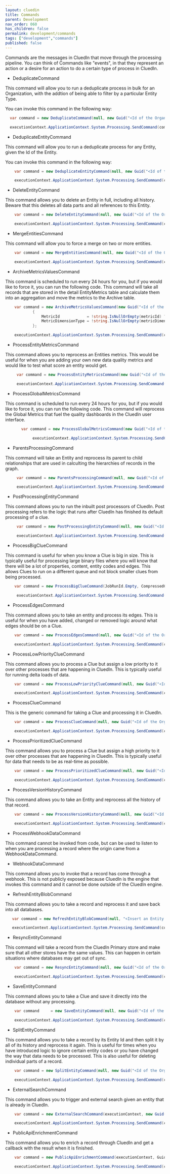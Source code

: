 ```yaml
---
layout: cluedin
title: Commands
parent: Development
nav_order: 060
has_children: false
permalink: development/commands
tags: ["development","commands"]
published: false
---
```


Commands are the messages in CluedIn that move through the processing pipeline. You can think of Commands like "events", in that they represent an action or a desire for an action to do a certain type of process in CluedIn.

 - DeduplicateCommand

This command will allow you to run a deduplicate process in bulk for an Organization, with the addtion of being able to filter by a particular Entity Type. 

You can invoke this command in the following way:

```csharp  
  var command = new DeduplicateCommand(null, new Guid("<Id of the Organization>"));

  executionContext.ApplicationContext.System.Processing.SendCommand(command);
```

 - DeduplicateEntityCommand

This command will allow you to run a deduplicate process for any Entity, given the Id of the Entity. 

You can invoke this command in the following way:

```csharp  
    var command = new DeduplicateEntityCommand(null, new Guid("<Id of the Organization>"), new Guid("<Id of the Entity>"));

    executionContext.ApplicationContext.System.Processing.SendCommand(command);
```
 - DeleteEntityCommand

This command allows you to delete an Entity in full, including all history. Beware that this deletes all data parts and all references to this Entity.


```csharp  
    var command = new DeleteEntityCommand(null, new Guid("<Id of the Organization>"), new Guid("<Id of the Entity>"), null);

    executionContext.ApplicationContext.System.Processing.SendCommand(command);
```

 - MergeEntitiesCommand

This command will allow you to force a merge on two or more entities. 

```csharp  
    var command = new MergeEntitiesCommand(null, new Guid("<Id of the Organization>"), new Guid[] { "<Guid1>", "<Guid1>"  } );

    executionContext.ApplicationContext.System.Processing.SendCommand(command);
```

 - ArchiveMetricsValuesCommand


This command is scheduled to run every 24 hours for you, but if you would like to force it, you can run the following code. This command will take all records that are stored in the detail EntityMetrics table and calculate them into an aggregation and move the metrics to the Archive table.

```csharp  
    var command = new ArchiveMetricsValuesCommand(new Guid("<Id of the Organization>"))
            {
                MetricId            = !string.IsNullOrEmpty(metricId) ? (Guid?)new Guid(metricId) : null,
                MetricDimensionType = !string.IsNullOrEmpty(metricDimensionType) ? (MetricDimensionType?)Enum.Parse(typeof(MetricDimensionType), metricDimensionType) : null
            };

    executionContext.ApplicationContext.System.Processing.SendCommand(command);
```

 - ProcessEntityMetricsCommand

This command allows you to reprocess an Entities metrics. This would be useful for when you are adding your own new data quality metrics and would like to test what score an entity would get.

```csharp  
     var command = new ProcessEntityMetricsCommand(new Guid("<Id of the Organization>"), new Guid("<Id of the Entity>"));

     executionContext.ApplicationContext.System.Processing.SendCommand(command);
```

 - ProcessGlobalMetricsCommand

This command is scheduled to run every 24 hours for you, but if you would like to force it, you can run the following code. This command will reprocess the Global Metrics that fuel the quality dashboards in the CluedIn user interface.


```csharp  
       var command = new ProcessGlobalMetricsCommand(new Guid("<Id of the Organization>"));

            executionContext.ApplicationContext.System.Processing.SendCommand(command);
```

 - ParentsProcessingCommand

This command will take an Entity and reprocess its parent to child relationships that are used in calculting the hierarchies of records in the graph.


```csharp  
     var command = new ParentsProcessingCommand(null, new Guid("<Id of the Organization>"), new Guid("<Id of the Entity>"), ParentProcessingDirection.Up);

     executionContext.ApplicationContext.System.Processing.SendCommand(command);
```

 - PostProcessingEntityCommand

 This command allows you to run the inbuilt post processors of CluedIn. Post processing refers to the logic that runs after CluedIn has finished its default processing of a clue. 


```csharp  
     var command = new PostProcessingEntityCommand(null, new Guid("<Id of the Organization>"), new Guid("<Id of the Entity>"));

     executionContext.ApplicationContext.System.Processing.SendCommand(command);
```

 - ProcessBigClueCommand

This command is useful for when you know a Clue is big in size. This is typically useful for processing large binary files where you will know that there will be a lot of properties, content, entity codes and edges. This allows Clues to run on a different queue and not block smaller clues from being processed. 


```csharp  
    var command = new ProcessBigClueCommand(JobRunId.Empty, CompressedClue.Compress(clue, executionContext.ApplicationContext));

     executionContext.ApplicationContext.System.Processing.SendCommand(command);
```

 - ProcessEdgesCommand

 This command allows you to take an entity and process its edges. This is useful for when you have added, changed or removed logic around what edges should be on a Clue. 


```csharp  
    var command = new ProcessEdgesCommand(null, new Guid("<Id of the Organization>"), new Guid("<Id of the Entity>"));

    executionContext.ApplicationContext.System.Processing.SendCommand(command);
```

 - ProcessLowPriorityClueCommand

 This command allows you to process a Clue but assign a low priority to it over other processes that are happening in CluedIn. This is typically useful for running delta loads of data. 


```csharp  
    var command = new ProcessLowPriorityClueCommand(null, new Guid("<Id of the Organization>"), new Guid("<Id of the Entity>"));

    executionContext.ApplicationContext.System.Processing.SendCommand(command);
```

 - ProcessClueCommand

 This is the generic command for taking a Clue and processing it in CluedIn.


```csharp  
    var command = new ProcessClueCommand(null, new Guid("<Id of the Organization>"), new Guid("<Id of the Entity>"));

    executionContext.ApplicationContext.System.Processing.SendCommand(command);
```

 - ProcessPrioritizedClueCommand

 This command allows you to process a Clue but assign a high priority to it over other processes that are happening in CluedIn. This is typically useful for data that needs to be as real-time as possible.


```csharp  
    var command = new ProcessPrioritizedClueCommand(null, new Guid("<Id of the Organization>"), new Guid("<Id of the Entity>"));

    executionContext.ApplicationContext.System.Processing.SendCommand(command);
```

 - ProcessVersionHistoryCommand

This command allows you to take an Entity and reprocess all the history of that record. 


```csharp  
    var command = new ProcessVersionHistoryCommand(null, new Guid("<Id of the Organization>"), new Guid("<Id of the Entity>"));

    executionContext.ApplicationContext.System.Processing.SendCommand(command);
```

 - ProcessWebhookDataCommand

This command cannot be invoked from code, but can be used to listen to when you are processing a record where the origin came from a WebhookDataCommand.

 - WebhookDataCommand

This command allows you to invoke that a record has come through a webhook. This is not publicly exposed because CluedIn is the engine that invokes this command and it cannot be done outside of the CluedIn engine. 


 - RefreshEntityBlobCommand

 This command allows you to take a record and reprocess it and save back into all databases. 


 ```csharp  
    var command = new RefreshEntityBlobCommand(null, "<Insert an Entity Code>", new Guid("<Id of the Organization>"));

    executionContext.ApplicationContext.System.Processing.SendCommand(command);
```

 - ResyncEntityCommand

 This command will take a record from the CluedIn Primary store and make sure that all other stores have the same values. This can happen in certain situations where databases may get out of sync.


```csharp  
    var command = new ResyncEntityCommand(null, new Guid("<Id of the Organization>"), new Guid("<Id of the Entity>"), null);

    executionContext.ApplicationContext.System.Processing.SendCommand(command);
```

 - SaveEntityCommand

This command allows you to take a Clue and save it directly into the database without any processing.

```csharp  
    var command     = new SaveEntityCommand(null, new Guid("<Id of the Organization>"), CompressedClue.Compress(clue, executionContext.ApplicationContext), "<Insert an Entity Code>");

    executionContext.ApplicationContext.System.Processing.SendCommand(command);
```

 - SplitEntityCommand

This command allows you to take a record by its Entity Id and then split it by all of its history and reprocess it again. This is useful for times when you have introduced logic to ignore certain entity codes or you have changed the way that data needs to be processed. This is also useful for deleting individual parts of a record.  

```csharp  
    var command = new SplitEntityCommand(null, new Guid("<Id of the Organization>"), new Guid("<Id of the Entity>"), null);

    executionContext.ApplicationContext.System.Processing.SendCommand(command);
```

 - ExternalSearchCommand

 This command allows you to trigger and external search given an entity that is already in CluedIn.


```csharp  
    var command = new ExternalSearchCommand(executionContext, new Guid("<Id of the Entity>"), entity.ProcessedData);

    executionContext.ApplicationContext.System.Processing.SendCommand(command);
```

 - PublicApiEnrichmentCommand


 This command allows you to enrich a record through CluedIn and get a callback with the result when it is finished.


```csharp  
    var command = new PublicApiEnrichmentCommand(executionContext, Guid.NewGuid(), "<HttpRequest>", "Your Callback Address", EnrichmentWebhookCallbackFormat.Json, "<EnrichmentWebhookCallbackSchema>");

    executionContext.ApplicationContext.System.Processing.SendCommand(command);
```